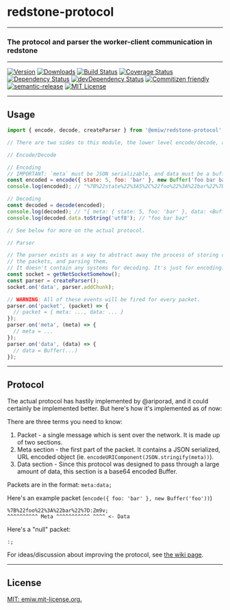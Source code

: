 # redstone-protocol
---

### The protocol and parser the worker-client communication in redstone

[//]: # "ProTip(tm): This is how you make a comment in markdown. Anything between the quotes is ignored."

---
[![Version][version-badge]][npm-link]
[![Downloads][downloads-badge]][npm-link]
[![Build Status][build-badge]][build-link]
[![Coverage Status][coverage-badge]][coverage-link]
[![Dependency Status][deps-badge]][deps-link]
[![devDependency Status][devDeps-badge]][devDeps-link]
[![Commitizen friendly][cz-badge]][cz-link]
[![semantic-release][sr-badge]][sr-link]
[![MIT License][license-badge]][license-link]


[//]: # "These use the npm package name"
[version-badge]: 	https://img.shields.io/npm/v/%40emiw%2Fredstone-protocol.svg   "npm version"
[downloads-badge]: https://img.shields.io/npm/dm/%40emiw%2Fredstone-protocol.svg "npm downloads"
[npm-link]:  http://npm.im/%40emiw%2Fredstone-protocol                           "npm"

[license-badge]: https://img.shields.io/npm/l/%40emiw%2Fredstone-protocol.svg    "MIT License"
[license-link]:  http://emiw.mit-license.org             "MIT License"

[//]: # "The rest just use the repo slug"
[build-badge]: https://travis-ci.org/emiw/redstone-protocol.svg                   "Travis CI Build Status"
[build-link]:  https://travis-ci.org/emiw/redstone-protocol                       "Travis CI Build Status"

[deps-badge]: https://img.shields.io/david/emiw/redstone-protocol.svg             "Dependency Status"
[deps-link]:  https://david-dm.org/emiw/redstone-protocol                         "Dependency Status"

[devDeps-badge]: https://img.shields.io/david/dev/emiw/redstone-protocol.svg      "devDependency Status"
[devDeps-link]:  https://david-dm.org/emiw/redstone-protocol#info=devDependencies "devDependency Status"

[cz-badge]: https://img.shields.io/badge/commitizen-friendly-brightgreen.svg "Commitizen friendly"
[cz-link]: http://commitizen.github.io/cz-cli/                               "Commitizen friendly"

[sr-badge]: https://img.shields.io/badge/%20%20%F0%9F%93%A6%F0%9F%9A%80-semantic--release-e10079.svg
[sr-link]: https://github.com/semantic-release/semantic-release

[//]: # "This comes last, as it's really long"

[coverage-badge]: https://coveralls.io/repos/emiw/redstone-protocol/badge.svg?branch=master&service=github "Code Coverage"
[coverage-link]: https://coveralls.io/github/emiw/redstone-protocol?branch=master                          "Code Coverage"

---

## Usage

```javascript
import { encode, decode, createParser } from '@emiw/redstone-protocol';

// There are two sides to this module, the lower level encode/decode, and the higher level Parser class-ish.

// Encode/Decode

// Encoding
// IMPORTANT: `meta` must be JSON serializable, and data must be a buffer!
const encoded = encode({ state: 5, foo: 'bar' }, new Buffer('foo bar baz')); // encode(meta, data)
console.log(encoded); // "%7B%22state%22%3A5%2C%22foo%22%3A%22bar%22%7D:Zm9vIGJhciBiYXo=;"

// Decoding
const decoded = decode(encoded);
console.log(decoded); // "{ meta: { state: 5, foo: 'bar' }, data: <Buffer 66 6f 6f 20 62 61 72 20 62 61 7a> }"
console.log(decoded.data.toString('utf8'); // "foo bar baz"

// See below for more on the actual protocol.

// Parser

// The parser exists as a way to abstract away the process of storing chunks as the come in from a socket, extracting
// the packets, and parsing them.
// It doesn't contain any systems for decoding. It's just for encoding.
const socket = getNetSocketSomehow();
const parser = createParser();
socket.on('data', parser.addChunk);

// WARNING: All of these events will be fired for every packet.
parser.on('packet', (packet) => {
  // packet = { meta: ..., data: ... }
});
parser.on('meta', (meta) => {
  // meta = ...
});
parser.on('data', (data) => {
  // data = Buffer(...)
});
```

---

## Protocol

The actual protocol has hastily implemented by @ariporad, and it could certainly be implemented better. But here's 
how it's implemented as of now:

There are three terms you need to know:

1. Packet - a single message which is sent over the network. It is made up of two sections.
2. Meta section - the first part of the packet. It contains a JSON serialized, URL encoded object (ie. `encodeURIComponent(JSON.stringify(meta))`).
3. Data section - Since this protocol was designed to pass through a large amount of data, this section is a base64 encoded Buffer.

Packets are in the format: `meta:data;`

Here's an example packet (`encode({ foo: 'bar' }, new Buffer('foo'))`)

```
%7B%22foo%22%3A%22bar%22%7D:Zm9v;
^^^^^^^^^^ Meta ^^^^^^^^^^^ ^^^^ <- Data
```

Here's a "null" packet:

```
:;
```

For ideas/discussion about improving the protocol, see [the wiki page](https://github.com/emiw/redstone-protocol/wiki/Ideas-for-improving-the-protocol.).


---

## License

[MIT: emiw.mit-license.org.](http://emiw.mit-license.org)

